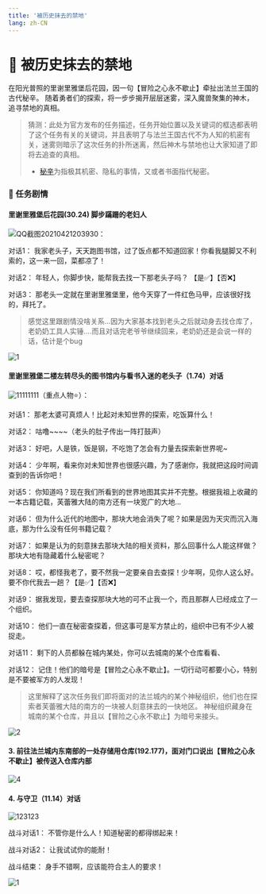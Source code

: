 ```yaml
---
title: '被历史抹去的禁地'
lang: zh-CN
---
```


# :scroll: 被历史抹去的禁地

在阳光普照的里谢里雅堡后花园，因一句【冒险之心永不歇止】牵扯出法兰王国的古代秘辛。
随着勇者们的探索，将一步步揭开层层迷雾，深入魔兽聚集的神木，追寻禁地的真相。

> 猜测：此处为官方发布的任务描述，任务开始位置以及关键词的框选都表明了这个任务有关的关键词，并且表明了与法兰王国古代不为人知的机密有关，迷雾则暗示了这次任务的扑所迷离，然后神木与禁地也让大家知道了即将去追查的真相。
> - [秘辛](https://zhidao.baidu.com/question/62096460)为指极其机密、隐私的事情，又或者书面指代秘密。

### :pencil: 任务剧情

#### 里谢里雅堡后花园(30.24) 脚步蹣跚的老妇人
![QQ截图20210421203930](https://user-images.githubusercontent.com/78347270/115547859-bbfa0c80-a2e1-11eb-84a9-48134ce5bd08.png)：

对话1： 我家老头子，天天跑图书馆，过了饭点都不知道回家！你看我腿脚又不利索的，这一来一回，菜都凉了！

对话2： 年轻人，你脚步快，能帮我去找一下那老头子吗？ 【是✅】【否❌】

对话3： 那老头一定就在里谢里雅堡里，他今天穿了一件红色马甲，应该很好找的，拜托了。

> 感觉这里跟剧情没啥关系...因为大家基本找到老头之后就动身去找仓库了，老奶奶工具人实锤....而且对话完老爷爷继续回来，老奶奶还是会说一样的话，估计是个bug

![1](https://user-images.githubusercontent.com/78347270/115094976-88725780-9f5a-11eb-8662-3be77e3cf784.png)


#### 里谢里雅堡二楼左转尽头的图书馆内与看书入迷的老头子（1.74）对话
![11111111](https://user-images.githubusercontent.com/78347270/115550050-5d825d80-a2e4-11eb-83b8-d4775f55e350.png)（重点人物:star:）：

对话1： 那老太婆可真烦人！比起对未知世界的探索，吃饭算什么！

对话2： 咕噜~~~~（老头的肚子传出一阵打鼓声）

对话3： 好吧，人是铁，饭是钢，不吃饱了怎会有力量去探索新世界呢~

对话4： 少年啊，看来你对未知世界也很感兴趣，为了感谢你，我就把这段时间调查到的告诉你吧！

对话5： 你知道吗？现在我们所看到的世界地图其实并不完整。根据我祖上收藏的一本古籍记载，芙蕾雅大陆的南方还有一块宽广的大地...

对话6： 但为什么近代的地图中，那块大地会消失了呢？如果是因为天灾而沉入海底，那为什么没有任何书籍记载？

对话7： 如果是认为的刻意抹去那块大陆的相关资料，那么回事什么人能这样做？那块大地有隐藏着什么秘密呢？

对话8： 哎，都怪我老了，要不然我一定要亲自去查探！少年啊，见你人这么好。要不你代我去一趟？【是✅】【否❌】

对话9： 据我发现，要去查探那块大地的可不止我一个，而且那群人已经成立了一个组织。

对话10： 他们一直在秘密查探着，但这事可是军方禁止的，组织中已有不少人被捉走。

对话11： 剩下的人员都躲在城内某处，你可以去城南的某个仓库看看、

对话12： 记住！他们的暗号是【冒险之心永不歇止】。一切行动可都要小心，特别是不要被军方的人发现！

> 这里解释了这次任务我们即将面对的法兰城内的某个神秘组织，他们也在探索者芙蕾雅大陆的南方的一块被人刻意抹去的一快地区。
> 神秘组织藏身在城南的某个仓库，并且以【冒险之心永不歇止】为暗号来接头。

![2](https://user-images.githubusercontent.com/78347270/115094960-7b556880-9f5a-11eb-81b0-2e86163c34f5.png)


#### 3. 前往法兰城内东南部的一处存储用仓库(192.177)，面对门口说出【冒险之心永不歇止】被传送入仓库内部

![4](https://user-images.githubusercontent.com/78347270/115095161-26feb880-9f5b-11eb-9b5c-40aaaebd6d86.png)

#### 4. 与守卫（11.14）对话
![123123](https://user-images.githubusercontent.com/78347270/115568555-603a7e00-a2f7-11eb-99a7-1eba658143f0.png)


战斗对话1： 不管你是什么人！知道秘密的都得绑起来！

战斗对话2： 让我试试你的能耐！

战斗结束： 身手不错啊，应该能符合主人的要求！

![1](https://user-images.githubusercontent.com/78347270/115568827-a099fc00-a2f7-11eb-9852-3582f4c70ca1.png)